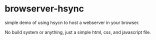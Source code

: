 # browserver-hsync

simple demo of using hsycn to host a webserver in your browser.

No build system or anything, just a simple html, css, and javascript file.


